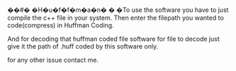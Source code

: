 ��#� �H�u�f�f�m�a�n�
�
�To use the software you have to just compile the c++ file in your system.
Then enter the filepath you wanted to code(compress) in Huffman Coding.

And for decoding that huffman coded file software for file to decode just give it the path of .huff coded by this software only.

for any other issue contact me. 

